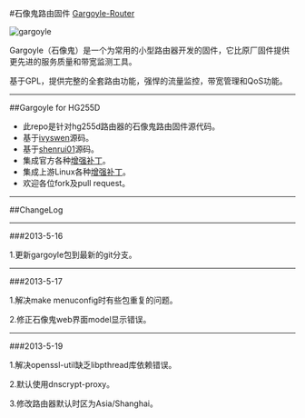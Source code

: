 #石像鬼路由固件 [Gargoyle-Router](http://gargoyle-router.com)

![gargoyle](https://secure.gravatar.com/avatar/bb56a0491ab33229aeca30b5c4bfc65a?s=420&d=https://a248.e.akamai.net/assets.github.com%2Fimages%2Fgravatars%2Fgravatar-org-420.png)

Gargoyle（石像鬼）是一个为常用的小型路由器开发的固件，它比原厂固件提供更先进的服务质量和带宽监测工具。

基于GPL，提供完整的全套路由功能，强悍的流量监控，带宽管理和QoS功能。

---

##Gargoyle for HG255D
* 此repo是针对hg255d路由器的石像鬼路由固件源代码。
* 基于[ivyswen](https://github.com/ivyswen/gargoyle)源码。
* 基于[shenrui01](https://github.com/shenrui01/attitude_adjustment)源码。
* 集成官方各种[增强补丁](http://patchwork.openwrt.org/)。
* 集成上游Linux各种[增强补丁](http://patchwork.kernel.org/)。
* 欢迎各位fork及pull request。

---

##ChangeLog

---

###2013-5-16

1.更新gargoyle包到最新的git分支。

---

###2013-5-17

1.解决make menuconfig时有些包重复的问题。

2.修正石像鬼web界面model显示错误。

---

###2013-5-19

1.解决openssl-util缺乏libpthread库依赖错误。

2.默认使用dnscrypt-proxy。

3.修改路由器默认时区为Asia/Shanghai。
